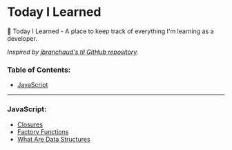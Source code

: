 # Today I Learned
📝 Today I Learned -  A place to keep track of everything I'm learning as a developer.

*Inspired by [jbranchaud's til GitHub repository](https://github.com/jbranchaud/til).*

### Table of Contents:
- [JavaScript](#javascript)

---

### JavaScript:
- [Closures](/javascript/closures.md)
- [Factory Functions](/javascript/factory-functions.md)
- [What Are Data Structures](/javascript/what-are-data-structures.md)

